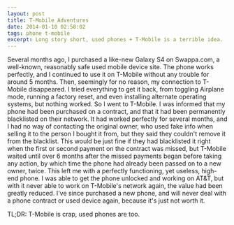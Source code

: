 ```yaml
---
layout: post
title: T-Mobile Adventures
date: 2014-01-10 02:58:02
tags: phone t-mobile
excerpt: Long story short, used phones + T-Mobile is a terrible idea.
---
```

Several months ago, I purchased a like-new Galaxy S4 on Swappa.com, a well-known, reasonably safe used mobile device site. The phone works perfectly, and I continued to use it on T-Mobile without any trouble for around 5 months. Then, seemingly for no reason, my connection to T-Mobile disappeared. I tried everything to get it back, from toggling Airplane mode, running a factory reset, and even installing alternate operating systems, but nothing worked. So I went to T-Mobile. I was informed that my phone had been purchased on a contract, and that it had been permanently blacklisted on their network. It had worked perfectly for several months, and I had no way of contacting the original owner, who used fake info when selling it to the person I bought it from, but they said they couldn't remove it from the blacklist. This would be just fine if they had blacklisted it right when the first or second payment on the contract was missed, but T-Mobile waited until over 6 months after the missed payments began before taking any action, by which time the phone had already been passed on to a new owner, twice. This left me with a perfectly functioning, yet useless, high-end phone. I was able to get the phone unlocked and working on AT&T, but with it never able to work on T-Mobile's network again, the value had been greatly reduced. I've since purchased a new phone, and will never deal with a phone contract or used device again, because it's just not worth it.

TL;DR: T-Mobile is crap, used phones are too.
